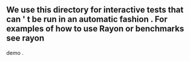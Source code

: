 We
use
this
directory
for
interactive
tests
that
can
'
t
be
run
in
an
automatic
fashion
.
For
examples
of
how
to
use
Rayon
or
benchmarks
see
rayon
-
demo
.
